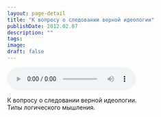 ```yaml
---
layout: page-detail
title: "К вопросу о следовании верной идеологии"
publishDate: 2012.02.07
description: ""
tags:
image:
draft: false
---
```


<audio title="2012.02.07 - К вопросу о следовании верной идеологии.mp3" src="https://filer-api.advayta.org/v1.0/public/files/75444" controls=""></audio>

 К вопросу о следовании верной идеологии.  
 Типы логического мышления.  

  
